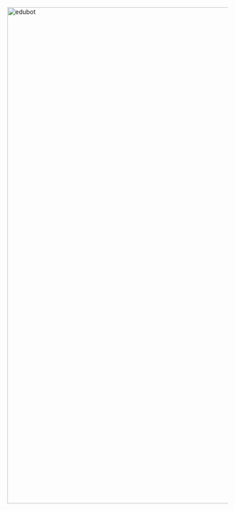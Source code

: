 <img width="1136" alt="edubot" src="https://github.com/NaveenVinayakS/NLP_Transformers_LLM/assets/27666222/4c2a3e96-550f-42d8-ac36-aa7fc98d64dc">
